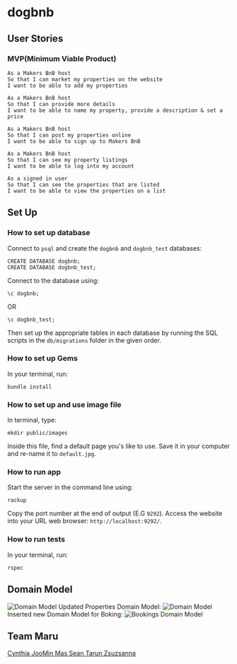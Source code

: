 # dogbnb

## User Stories
### MVP(Minimum Viable Product)
```
As a Makers BnB host
So that I can market my properties on the website
I want to be able to add my properties 

As a Makers BnB host
So that I can provide more details
I want to be able to name my property, provide a description & set a price

As a Makers BnB host
So that I can post my properties online
I want to be able to sign up to Makers BnB

As a Makers BnB host
So that I can see my property listings
I want to be able to log into my account

As a signed in user
So that I can see the properties that are listed
I want to be able to view the properties on a list
```


## Set Up
### How to set up database
Connect to `psql` and create the `dogbnb` and `dogbnb_test` databases:
```
CREATE DATABASE dogbnb;
CREATE DATABASE dogbnb_test;
```
Connect to the database using:

```
\c dogbnb;
```
OR
```
\c dogbnb_test;
```
Then set up the appropriate tables in each database by running the SQL scripts in the `db/migrations` folder in the given order.

### How to set up Gems
In your terminal, run:
```
bundle install
```

### How to set up and use image file
In terminal, type:
```
mkdir public/images
```
Inside this file, find a default page you's like to use.
Save it in your computer and re-name it to `default.jpg`.

### How to run app
Start the server in the command line using:
```
rackup
```
Copy the port number at the end of output (E.G `9292`).
Access the website into your URL web browser: `http://localhost:9292/`.

### How to run tests
In your terminal, run:
```
rspec
```

## Domain Model
<img src="https://i.imgur.com/8WEHdVo.png" title="Domain Model">
Updated Properties Domain Model:
<img src="https://i.imgur.com/91TyVp5.png" title="Domain Model">
Inserted new Domain Model for Boking:
<img src="https://i.imgur.com/7PcxY13.png" title="Bookings Domain Model">

## Team Maru
<a href="https://github.com/YinnyF">
Cynthia 
<a href="https://github.com/jooomin">
JooMin 
<a href="https://github.com/1ugia">
Mas
<a href="https://github.com/SeanEmmers">
Sean
<a href="https://github.com/TarunTheo13">
Tarun
<a href="https://github.com/MrsVer">
Zsuzsanna
